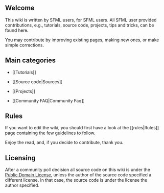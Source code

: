 ## Welcome

This wiki is written by SFML users, for SFML users. All SFML user provided contributions, e.g., tutorials, source code, projects, tips and tricks, can be found here.

You may contribute by improving existing pages, making new ones, or make simple corrections.

## Main categories

* [[Tutorials]]

* [[Source code|Sources]]

* [[Projects]]

* [[Community FAQ|Community Faq]]

## Rules

If you want to edit the wiki, you should first have a look at the [[rules|Rules]] page containing the few guidelines to follow.

Enjoy the read, and, if you decide to contribute, thank you.
## Licensing

After a community poll decision all source code on this wiki is under the [Public Domain License](https://en.wikipedia.org/wiki/Public_domain_software), unless the author of the source code specified a different license. In that case, the source code is under the license the author specified.